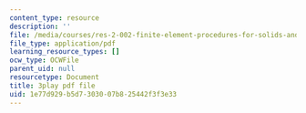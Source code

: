 ```yaml
---
content_type: resource
description: ''
file: /media/courses/res-2-002-finite-element-procedures-for-solids-and-structures-spring-2010/1e77d929b5d7303007b825442f3f3e33_Jfibd3L_E_o.pdf
file_type: application/pdf
learning_resource_types: []
ocw_type: OCWFile
parent_uid: null
resourcetype: Document
title: 3play pdf file
uid: 1e77d929-b5d7-3030-07b8-25442f3f3e33
---
```

